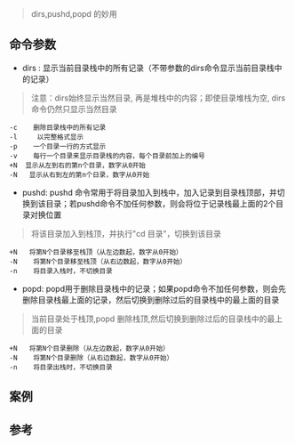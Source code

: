> dirs,pushd,popd 的妙用 

命令参数
---

- dirs :  显示当前目录栈中的所有记录（不带参数的dirs命令显示当前目录栈中的记录）
> 注意：dirs始终显示当然目录, 再是堆栈中的内容；即使目录堆栈为空, dirs命令仍然只显示当然目录
````
-c    删除目录栈中的所有记录
-l     以完整格式显示
-p    一个目录一行的方式显示
-v    每行一个目录来显示目录栈的内容，每个目录前加上的编号
+N  显示从左到右的第n个目录，数字从0开始
-N   显示从右到左的第n个日录，数字从0开始
````

- pushd: pushd 命令常用于将目录加入到栈中，加入记录到目录栈顶部，并切换到该目录；若pushd命令不加任何参数，则会将位于记录栈最上面的2个目录对换位置
> 将该目录加入到栈顶，并执行"cd 目录"，切换到该目录
````
+N   将第N个目录移至栈顶（从左边数起，数字从0开始）
-N    将第N个目录移至栈顶（从右边数起，数字从0开始）
-n    将目录入栈时，不切换目录
````


- popd:  popd用于删除目录栈中的记录；如果popd命令不加任何参数，则会先删除目录栈最上面的记录，然后切换到删除过后的目录栈中的最上面的目录
> 当前目录处于栈顶,popd 删除栈顶,然后切换到删除过后的目录栈中的最上面的目录
````
+N   将第N个目录删除（从左边数起，数字从0开始）
-N    将第N个目录删除（从右边数起，数字从0开始）
-n    将目录出栈时，不切换目录
````


案例
---



参考
---
